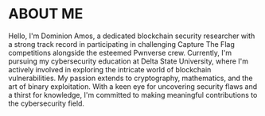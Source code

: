 # ABOUT ME
Hello, I'm Dominion Amos, a dedicated blockchain security researcher with a strong track record in participating in challenging Capture The Flag competitions alongside the esteemed Pwnverse crew. Currently, I'm pursuing my cybersecurity education at Delta State University, where I'm actively involved in exploring the intricate world of blockchain vulnerabilities. My passion extends to cryptography, mathematics, and the art of binary exploitation. With a keen eye for uncovering security flaws and a thirst for knowledge, I'm committed to making meaningful contributions to the cybersecurity field.
